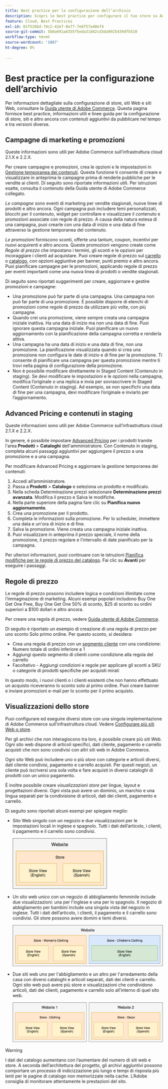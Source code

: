 ```yaml
---
title: Best practice per la configurazione dell’archivio
description: Scopri le best practice per configurare il tuo store su Adobe Commerce sull’infrastruttura cloud.
feature: Cloud, Best Practices
exl-id: 01f528bd-74c2-42e7-8e77-7e6f57a40ef4
source-git-commit: 5b0a691a4355f5eda31d42cd3da9925439dfb510
workflow-type: tm+mt
source-wordcount: '1087'
ht-degree: 0%

---
```


# Best practice per la configurazione dell’archivio

Per informazioni dettagliate sulla configurazione di store, siti Web e siti Web, consultare la [Guida utente di Adobe Commerce](https://experienceleague.adobe.com/docs/commerce-admin/user-guides/home.html). Questa pagina fornisce best practice, informazioni utili e linee guida per la configurazione di store, siti e altro ancora con contenuti aggiuntivi da pubblicare nel tempo e tra versioni diverse.

## Campagne di marketing e promozioni

Queste informazioni sono utili per Adobe Commerce sull’infrastruttura cloud 2.1.X e 2.2.X.

Per creare campagne e promozioni, crea le opzioni e le impostazioni in [Gestione temporanea dei contenuti](https://experienceleague.adobe.com/docs/commerce-admin/content-design/staging/content-staging.html). Questa funzione ti consente di creare e visualizzare in anteprima le campagne prima di renderle pubbliche per le vendite ai clienti. Di seguito sono riportate informazioni utili. Per istruzioni esatte, consulta il contenuto della Guida utente di Adobe Commerce collegato.

_Le campagne_ sono eventi di marketing per vendite stagionali, nuove linee di prodotti e altro ancora. Ogni campagna può includere temi personalizzati, blocchi per il contenuto, widget per controllare e visualizzare il contenuto e promozioni associate con regole di prezzo. A causa della natura estesa di una campagna, puoi crearle con una data di inizio e una data di fine attraverso la gestione temporanea del contenuto.

_Le promozioni_ forniscono sconti, offerte una tantum, coupon, incentivi per nuovi acquirenti e altro ancora. Queste promozioni vengono create come _Regole di prezzo_ che impostano i termini, gli sconti e le opzioni per incoraggiare i clienti ad acquistare. Puoi creare regole di prezzo sul [carrello](https://experienceleague.adobe.com/docs/commerce-admin/marketing/promotions/cart-rules/price-rules-cart.html) o [catalogo](https://experienceleague.adobe.com/docs/commerce-admin/marketing/promotions/catalog-rules/price-rules-catalog.html), con opzioni aggiuntive per banner, punti premio e altro ancora. Puoi pianificare campagne per le promozioni, applicando regole di prezzo per eventi importanti come una nuova linea di prodotti o vendite stagionali.

Di seguito sono riportati suggerimenti per creare, aggiornare e gestire promozioni e campagne:

* Una promozione può far parte di una campagna. Una campagna non può far parte di una promozione. È possibile disporre di elenchi di promozioni come regole di prezzo da utilizzare più volte, con più campagne.
* Quando crei una promozione, viene sempre creata una campagna iniziale inattiva. Ha una data di inizio ma non una data di fine. Puoi ignorare questa campagna iniziale. Puoi pianificare un nuovo aggiornamento con la pianificazione della campagna corretta e renderla attiva.
* Una campagna ha una data di inizio e una data di fine, non una promozione. La pianificazione visualizzata quando si crea una promozione non configura le date di inizio e di fine per la promozione. Ti consente di pianificare una campagna per questa promozione mentre ti trovi nella pagina di configurazione della promozione.
* Non è possibile modificare direttamente in Staged Content (Contenuto in staging). Se devi modificare le impostazioni e le opzioni nella campagna, modifica l’originale o una replica e invia per sovrascrivere in Staged Content (Contenuto in staging). Ad esempio, se non specifichi una data di fine per una campagna, devi modificare l’originale e inviarlo per l’aggiornamento.

## Advanced Pricing e contenuti in staging

Queste informazioni sono utili per Adobe Commerce sull’infrastruttura cloud 2.1.X e 2.2.X.

In genere, è possibile impostare [Advanced Pricing](https://experienceleague.adobe.com/docs/commerce-admin/catalog/products/pricing/pricing-advanced.html) per i prodotti tramite l&#39;area **Prodotti** > **Cataloghi** dell&#39;amministratore. Con Contenuto in staging, completa alcuni passaggi aggiuntivi per aggiungere il prezzo a una promozione e a una campagna.

Per modificare Advanced Pricing e aggiornare la gestione temporanea dei contenuti:

1. Accedi all’amministratore.
1. Passa a **Prodotti** > **Catalogo** e seleziona un prodotto e modificalo.
1. Nella scheda Determinazione prezzi selezionare **Determinazione prezzi avanzata**. Modifica il prezzo e Salva le modifiche.
1. Nella parte superiore della pagina fare clic su **Pianifica nuovo aggiornamento**.
1. Crea una promozione per il prodotto.
1. Completa le informazioni sulla promozione. Per lo scheduler, immettere una data e un&#39;ora di inizio e di fine.
1. Salva la promozione. Viene creata una campagna iniziale inattiva.
1. Puoi visualizzare in anteprima il prezzo speciale, il nome della promozione, il prezzo regolare e l’intervallo di date pianificato per la campagna.

Per ulteriori informazioni, puoi continuare con le istruzioni [Pianifica modifiche per le regole di prezzo del catalogo](https://experienceleague.adobe.com/docs/commerce-admin/marketing/promotions/catalog-rules/price-rule-catalog-scheduled-changes.html). Fai clic su **Avanti** per eseguire i passaggi.

## Regole di prezzo

Le regole di prezzo possono includere logica e condizioni illimitate come l’immaginazione di marketing. Alcuni esempi popolari includono Buy One Get One Free, Buy One Get One 50% di sconto, $25 di sconto su ordini superiori a $100 dollari e altro ancora.

Per creare una regola di prezzo, vedere [Guida utente di Adobe Commerce](https://experienceleague.adobe.com/docs/commerce-admin/marketing/promotions/catalog-rules/price-rules-catalog-create.html).

Di seguito è riportato un esempio di creazione di una regola di prezzo per uno sconto Solo primo ordine. Per questo sconto, si desidera:

* Crea una regola di prezzo con un [segmento cliente](https://docs.magento.com/user-guide/marketing/customer-segment-price-rule.html) con una condizione: Numero totale di ordini inferiore a 1
* Aggiungi questo segmento di clienti come condizione alla regola del carrello
* Facoltativo - Aggiungi condizioni e regole per applicare gli sconti a SKU o categorie di prodotti specifiche per acquisti mirati

In questo modo, i nuovi clienti o i clienti esistenti che non hanno effettuato un acquisto riceveranno lo sconto solo al primo ordine. Puoi creare banner e inviare promozioni e-mail per lo sconto per il primo acquisto.

## Visualizzazioni dello store

Puoi configurare ed eseguire diversi store con una singola implementazione di Adobe Commerce sull’infrastruttura cloud. Vedere [Configurare più siti Web o store](multiple-sites.md).

Per gli archivi che non interagiscono tra loro, è possibile creare più _siti Web_. Ogni sito web dispone di articoli specifici, dati cliente, pagamento e carrello acquisti che non sono condivisi con altri siti web in Adobe Commerce.

Ogni sito Web può includere uno o più _store_ con categorie e articoli diversi, dati cliente condivisi, pagamento e carrello acquisti. Per questi negozi, un cliente può iscriversi una sola volta e fare acquisti in diversi cataloghi di prodotti con un unico pagamento.

È inoltre possibile creare _visualizzazioni store_ per lingue, layout e progettazioni diversi. Ogni vista può avere un dominio, un marchio e una lingua separati per la condivisione di articoli, dati dei clienti, pagamento e carrello.

Di seguito sono riportati alcuni esempi per spiegare meglio:

* Sito Web singolo con un negozio e due visualizzazioni per le impostazioni locali in inglese e spagnolo. Tutti i dati dell’articolo, i clienti, il pagamento e il carrello sono condivisi.

  ![Archivia esempio 1](../../assets/example-store1.png)

* Un sito web unico con un negozio di abbigliamento femminile include due visualizzazioni: una per l&#39;inglese e una per lo spagnolo. Il negozio di abbigliamento per bambini include una singola vista del negozio in inglese. Tutti i dati dell’articolo, i clienti, il pagamento e il carrello sono condivisi. Gli store possono avere domini e temi diversi.

  ![Archivia esempio 2](../../assets/example-store2.png)

* Due siti web uno per l&#39;abbigliamento e un altro per l&#39;arredamento della casa con diversi cataloghi e articoli separati, dati dei clienti e carrello. Ogni sito web può avere più store e visualizzazioni che condividono articoli, dati dei clienti, pagamento e carrello solo all’interno di quel sito web.

  ![Archivia esempio 3](../../assets/example-store3.png)

>[!WARNING]
>
>I dati del catalogo aumentano con l’aumentare del numero di siti web e store. A seconda dell’architettura del progetto, gli archivi aggiuntivi possono comportare un processo di indicizzazione più lungo e tempi di risposta più lenti per le pagine di catalogo non memorizzate nella cache. L’Adobe consiglia di monitorare attentamente le prestazioni del sito.

